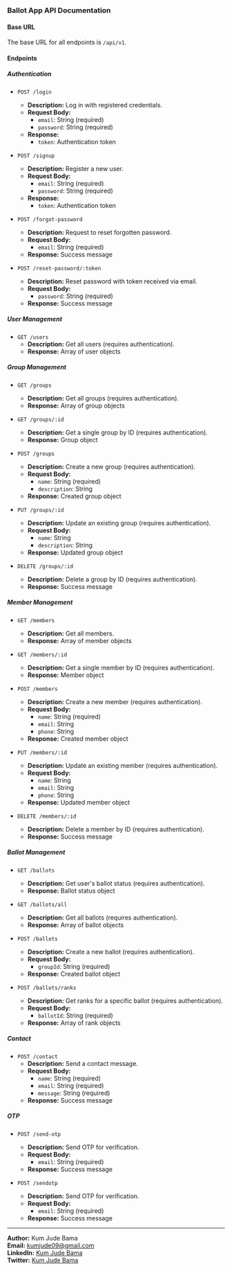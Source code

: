 ### Ballot App API Documentation

#### Base URL

The base URL for all endpoints is `/api/v1`.

#### Endpoints

##### Authentication

- `POST /login`

  - **Description:** Log in with registered credentials.
  - **Request Body:**
    - `email`: String (required)
    - `password`: String (required)
  - **Response:**
    - `token`: Authentication token

- `POST /signup`

  - **Description:** Register a new user.
  - **Request Body:**
    - `email`: String (required)
    - `password`: String (required)
  - **Response:**
    - `token`: Authentication token

- `POST /forgot-password`

  - **Description:** Request to reset forgotten password.
  - **Request Body:**
    - `email`: String (required)
  - **Response:** Success message

- `POST /reset-password/:token`
  - **Description:** Reset password with token received via email.
  - **Request Body:**
    - `password`: String (required)
  - **Response:** Success message

##### User Management

- `GET /users`
  - **Description:** Get all users (requires authentication).
  - **Response:** Array of user objects

##### Group Management

- `GET /groups`

  - **Description:** Get all groups (requires authentication).
  - **Response:** Array of group objects

- `GET /groups/:id`

  - **Description:** Get a single group by ID (requires authentication).
  - **Response:** Group object

- `POST /groups`

  - **Description:** Create a new group (requires authentication).
  - **Request Body:**
    - `name`: String (required)
    - `description`: String
  - **Response:** Created group object

- `PUT /groups/:id`

  - **Description:** Update an existing group (requires authentication).
  - **Request Body:**
    - `name`: String
    - `description`: String
  - **Response:** Updated group object

- `DELETE /groups/:id`
  - **Description:** Delete a group by ID (requires authentication).
  - **Response:** Success message

##### Member Management

- `GET /members`

  - **Description:** Get all members.
  - **Response:** Array of member objects

- `GET /members/:id`

  - **Description:** Get a single member by ID (requires authentication).
  - **Response:** Member object

- `POST /members`

  - **Description:** Create a new member (requires authentication).
  - **Request Body:**
    - `name`: String (required)
    - `email`: String
    - `phone`: String
  - **Response:** Created member object

- `PUT /members/:id`

  - **Description:** Update an existing member (requires authentication).
  - **Request Body:**
    - `name`: String
    - `email`: String
    - `phone`: String
  - **Response:** Updated member object

- `DELETE /members/:id`
  - **Description:** Delete a member by ID (requires authentication).
  - **Response:** Success message

##### Ballot Management

- `GET /ballots`

  - **Description:** Get user's ballot status (requires authentication).
  - **Response:** Ballot status object

- `GET /ballots/all`

  - **Description:** Get all ballots (requires authentication).
  - **Response:** Array of ballot objects

- `POST /ballots`

  - **Description:** Create a new ballot (requires authentication).
  - **Request Body:**
    - `groupId`: String (required)
  - **Response:** Created ballot object

- `POST /ballots/ranks`
  - **Description:** Get ranks for a specific ballot (requires authentication).
  - **Request Body:**
    - `ballotId`: String (required)
  - **Response:** Array of rank objects

##### Contact

- `POST /contact`
  - **Description:** Send a contact message.
  - **Request Body:**
    - `name`: String (required)
    - `email`: String (required)
    - `message`: String (required)
  - **Response:** Success message

##### OTP

- `POST /send-otp`

  - **Description:** Send OTP for verification.
  - **Request Body:**
    - `email`: String (required)
  - **Response:** Success message

- `POST /sendotp`
  - **Description:** Send OTP for verification.
  - **Request Body:**
    - `email`: String (required)
  - **Response:** Success message

---

**Author:** Kum Jude Bama  
**Email:** kumjude09@gmail.com  
**LinkedIn:** [Kum Jude Bama](https://www.linkedin.com/in/kum-jude-bama-b73645226/)  
**Twitter:** [Kum Jude Bama](https://twitter.com/kumjudebama)
